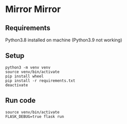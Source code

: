# Mirror Mirror

## Requirements

Python3.8 installed on machine
(Python3.9 not working)

## Setup

```
python3 -m venv venv
source venv/bin/activate
pip install wheel
pip install -r requirements.txt
deactivate
```

## Run code

```
source venv/bin/activate
FLASK_DEBUG=true flask run
```
